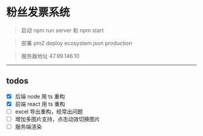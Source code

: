 # 粉丝发票系统

> 启动 npm run server 和 npm start

> 部署 pm2 deploy ecosystem.json production

> 服务器地址 47.99.146.10

---

## todos

- [x] 后端 node 用 ts 重构
- [x] 前端 react 用 ts 重构
- [ ] excel 导出重构，经常出问题
- [ ] 增加多图片支持，点击动效切换图片
- [ ] 服务端渲染

